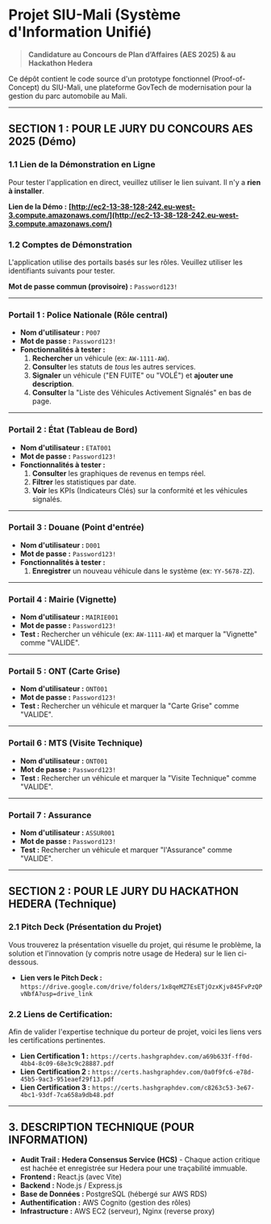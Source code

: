 # Projet SIU-Mali (Système d'Information Unifié)

> **Candidature au Concours de Plan d’Affaires (AES 2025) & au Hackathon Hedera**

Ce dépôt contient le code source d'un prototype fonctionnel (Proof-of-Concept) du SIU-Mali, une plateforme GovTech de modernisation pour la gestion du parc automobile au Mali.

---

## SECTION 1 : POUR LE JURY DU CONCOURS AES 2025 (Démo)

### 1.1 Lien de la Démonstration en Ligne

Pour tester l'application en direct, veuillez utiliser le lien suivant. Il n'y a **rien à installer**.

**Lien de la Démo :** **[http://ec2-13-38-128-242.eu-west-3.compute.amazonaws.com/](http://ec2-13-38-128-242.eu-west-3.compute.amazonaws.com/)**

### 1.2 Comptes de Démonstration

L'application utilise des portails basés sur les rôles. Veuillez utiliser les identifiants suivants pour tester.

**Mot de passe commun (provisoire) :** `Password123!`

---

### Portail 1 : Police Nationale (Rôle central)
* **Nom d'utilisateur :** `P007`
* **Mot de passe :** `Password123!`
* **Fonctionnalités à tester :**
    1.  **Rechercher** un véhicule (ex: `AW-1111-AW`).
    2.  **Consulter** les statuts de *tous* les autres services.
    3.  **Signaler** un véhicule ("EN FUITE" ou "VOLÉ") et **ajouter une description**.
    4.  **Consulter** la "Liste des Véhicules Activement Signalés" en bas de page.

---

### Portail 2 : État (Tableau de Bord)
* **Nom d'utilisateur :** `ETAT001`
* **Mot de passe :** `Password123!`
* **Fonctionnalités à tester :**
    1.  **Consulter** les graphiques de revenus en temps réel.
    2.  **Filtrer** les statistiques par date.
    3.  **Voir** les KPIs (Indicateurs Clés) sur la conformité et les véhicules signalés.

---

### Portail 3 : Douane (Point d'entrée)
* **Nom d'utilisateur :** `D001`
* **Mot de passe :** `Password123!`
* **Fonctionnalités à tester :**
    1.  **Enregistrer** un nouveau véhicule dans le système (ex: `YY-5678-ZZ`).

---

### Portail 4 : Mairie (Vignette)
* **Nom d'utilisateur :** `MAIRIE001`
* **Mot de passe :** `Password123!`
* **Test :** Rechercher un véhicule (ex: `AW-1111-AW`) et marquer la "Vignette" comme "VALIDE".

---

### Portail 5 : ONT (Carte Grise)
* **Nom d'utilisateur :** `ONT001`
* **Mot de passe :** `Password123!`
* **Test :** Rechercher un véhicule et marquer la "Carte Grise" comme "VALIDE".

---

### Portail 6 : MTS (Visite Technique)
* **Nom d'utilisateur :** `ONT001`
* **Mot de passe :** `Password123!`
* **Test :** Rechercher un véhicule et marquer la "Visite Technique" comme "VALIDE".

---

### Portail 7 : Assurance
* **Nom d'utilisateur :** `ASSUR001`
* **Mot de passe :** `Password123!`
* **Test :** Rechercher un véhicule et marquer "l'Assurance" comme "VALIDE".

---

## SECTION 2 : POUR LE JURY DU HACKATHON HEDERA (Technique)

### 2.1 Pitch Deck (Présentation du Projet)

Vous trouverez la présentation visuelle du projet, qui résume le problème, la solution et l'innovation (y compris notre usage de Hedera) sur le lien ci-dessous.

* **Lien vers le Pitch Deck :** `https://drive.google.com/drive/folders/1x8qeMZ7EsETjOzxKjv845FvPzQPvNbfA?usp=drive_link`

### 2.2 Liens de Certification:

Afin de valider l'expertise technique du porteur de projet, voici les liens vers les certifications pertinentes.

* **Lien Certification 1 :** `https://certs.hashgraphdev.com/a69b633f-ff0d-4bb4-8c09-68e3c9c28887.pdf`
* **Lien Certification 2 :** `https://certs.hashgraphdev.com/0a0f9fc6-e78d-45b5-9ac3-951eaef29f13.pdf`
* **Lien Certification 3 :** `https://certs.hashgraphdev.com/c8263c53-3e67-4bc1-93df-7ca658a9db48.pdf`


---

## 3. DESCRIPTION TECHNIQUE (POUR INFORMATION)

* **Audit Trail :** **Hedera Consensus Service (HCS)** - Chaque action critique est hachée et enregistrée sur Hedera pour une traçabilité immuable.
* **Frontend :** React.js (avec Vite)
* **Backend :** Node.js / Express.js
* **Base de Données :** PostgreSQL (hébergé sur AWS RDS)
* **Authentification :** AWS Cognito (gestion des rôles)
* **Infrastructure :** AWS EC2 (serveur), Nginx (reverse proxy)
